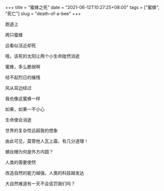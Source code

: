 +++
title = "蜜蜂之死"
date = "2021-06-12T10:27:25+08:00"
tags = ["蜜蜂", "死亡"]
slug = "death-of-a-bee"
+++

跑道上

两只蜜蜂

远看似活近却死

哦，该死的太阳让两个小生命陡然消逝

蜜蜂，多么脆弱啊

经不起烈日的摧残

风从耳边经过

我也像这蜜蜂一样

如果，如果一不小心

生命便会消逝

世界的复杂性远超我的想象

由此可见，莫管他人瓦上霜，有几分道理！

螺丝帽为何是外方内圆？

人类的需要使然

改造自然的能力越强，人类的科技越发达

大自然难道有一天不会惩罚我们吗？
